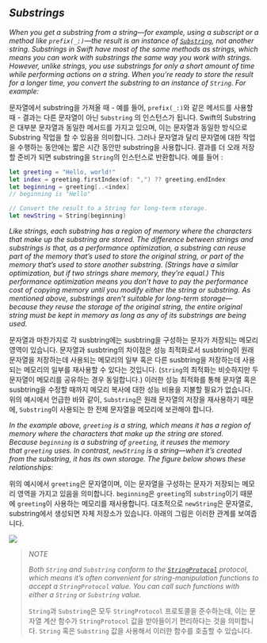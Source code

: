 ## *Substrings*

*When you get a substring from a string—for example, using a subscript or a method like `prefix(_:)`—the result is an instance of [`Substring`](https://developer.apple.com/documentation/swift/substring), not another string. Substrings in Swift have most of the same methods as strings, which means you can work with substrings the same way you work with strings. However, unlike strings, you use substrings for only a short amount of time while performing actions on a string. When you’re ready to store the result for a longer time, you convert the substring to an instance of `String`. For example:*

문자열에서 substring을 가져올 때 - 예를 들어, `prefix(_:)`와 같은 메서드를 사용할 때 - 결과는 다른 문자열이 아닌 `Substring` 의 인스턴스가 됩니다. Swift의 Substring은 대부분 문자열과 동일한 메서드를 가지고 있으며, 이는 문자열과 동일한 방식으로 Substring 작업을 할 수 있음을 의미합니다. 그러나 문자열과 달리 문자열에 대한 작업을 수행하는 동안에는 짧은 시간 동안만 substring을 사용합니다. 결과를 더 오래 저장할 준비가 되면 substring을 `String`의 인스턴스로 반환합니다. 예를 들어 :

```swift
let greeting = "Hello, world!"
let index = greeting.firstIndex(of: ",") ?? greeting.endIndex
let beginning = greeting[..<index]
// beginning is "Hello"

// Convert the result to a String for long-term storage.
let newString = String(beginning)
```

*Like strings, each substring has a region of memory where the characters that make up the substring are stored. The difference between strings and substrings is that, as a performance optimization, a substring can reuse part of the memory that’s used to store the original string, or part of the memory that’s used to store another substring. (Strings have a similar optimization, but if two strings share memory, they’re equal.) This performance optimization means you don’t have to pay the performance cost of copying memory until you modify either the string or substring. As mentioned above, substrings aren’t suitable for long-term storage—because they reuse the storage of the original string, the entire original string must be kept in memory as long as any of its substrings are being used.*

문자열과 마찬가지로 각 susbtring에는 susbtring을 구성하는 문자가 저장되는 메모리 영역이 있습니다. 문자열과 susbtring의 차이점은 성능 최적화로서 susbtring이 원래 문자열을 저장하는데 사용되는 메모리의 일부 혹은 다른 susbtring을 저장하는데 사용되는 메모리의 일부를 재사용할 수 있다는 것입니다. (`String`의 최적화는 비슷하지만 두 문자열이 메모리를 공유하는 경우 동일합니다.) 이러한 성능 최적화를 통해 문자열 혹은 susbtring을 수정할 때까지 메모리 복사에 대한 성능 비용을 지불할 필요가 없습니다. 위의 예시에서 언급한 바와 같이, `Substring`은 원래 문자열의 저장을 재사용하기 때문에, `Substring`이 사용되는 한 전체 문자열을 메모리에 보관해야 합니다.

*In the example above, `greeting` is a string, which means it has a region of memory where the characters that make up the string are stored. Because `beginning` is a substring of `greeting`, it reuses the memory that `greeting` uses. In contrast, `newString` is a string—when it’s created from the substring, it has its own storage. The figure below shows these relationships:*

 위의 예시에서 `greeting`은 문자열이며,  이는 문자열을 구성하는 문자가 저장되는 메모리 영역을 가지고 있음을 의미합니다. `beginning`은 `greeting`의 `substring`이기 때문에 `greeting`이 사용하는 메모리를 재사용합니다. 대조적으로 `newString`은 문자열로, substring에서 생성되면 자체 저장소가 있습니다. 아래의 그림은 이러한 관계를 보여줍니다. 

![](https://docs.swift.org/swift-book/_images/stringSubstring_2x.png)

> *NOTE*
> 
> *Both `String` and `Substring` conform to the [`StringProtocol`](https://developer.apple.com/documentation/swift/stringprotocol) protocol, which means it’s often convenient for string-manipulation functions to accept a `StringProtocol` value. You can call such functions with either a `String` or `Substring` value.*
> 
> `String`과 `Substring`은 모두 `StringProtocol` 프로토콜을 준수하는데, 이는 문자열 계산 함수가 `StringProtocol` 값을 받아들이기 편리하다는 것을 의미합니다.  `String` 혹은 `Substring` 값을 사용해서 이러한 함수를 호출할 수 있습니다.


